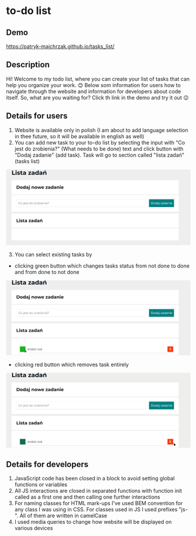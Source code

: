 # to-do list

## Demo
https://patryk-majchrzak.github.io/tasks_list/

## Description
Hi! Welcome to my todo list, where you can create your list of tasks that can help you organize your work. 😊 Below som information for users how to navigate through the website and information for developers about code itself. So, what are you waiting for? Click th link in the demo and try it out 😉

## Details for users
1. Website is available only in polish (I am about to add language selection in thee future, so it will be available in english as well)
2. You can add new task to your to-do list by selecting the input with "Co jest do zrobienia?" (What needs to be done) text and click button with "Dodaj zadanie" (add task). Task will go to section called "lista zadań" (tasks list)

<img src="for_readme/addNewTaskAnimation.gif">

3. You can select existing tasks by
- clicking green button which changes tasks status from not done to done and from done to not done

<img src="for_readme/toggleDoneAnimation.gif"> 

- clicking red button which removes task entirely

<img src="for_readme/deleteTaskAnimation.gif">

## Details for developers

1. JavaScript code has been closed in a block to avoid setting global functions or variables
2. All JS interactions are closed in separated functions with function init called as a first one and then calling one further interactions
3. For naming classes for HTML mark-ups I've used BEM convention for any class I was using in CSS. For classes used in JS I used prefixes "js-". All of them are written in camelCase
4. I used media queries to change how website will be displayed on various devices